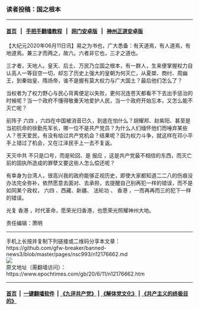### 读者投稿：国之根本
------------------------

#### [首页](https://github.com/gfw-breaker/banned-news3/blob/master/README.md) &nbsp;&nbsp;|&nbsp;&nbsp; [手把手翻墙教程](https://github.com/gfw-breaker/guides/wiki) &nbsp;&nbsp;|&nbsp;&nbsp; [网门安卓版](https://github.com/oGate2/oGate) &nbsp;&nbsp;|&nbsp;&nbsp; [神州正道安卓版](https://github.com/SzzdOgate/update) 



<div><p>
 【大纪元2020年06月11日讯】易之为书也，广大悉备：有天道焉，有人道焉，有地道焉。兼三才而两之，故六。六者非它也，三才之道也。
</p>
<p>
 三才者，天地人。皇天、后土、万民乃立国之根本，有一群人，生来便掌握权力自认高人一等目空一切，却忘了历史上强大的皇朝为何灭亡，从夏桀、商纣、周幽王，到秦始皇、隋炀帝，谁不是握有莫大权力与广大国土？最后他们怎么了？
</p>
<p>
 当权者为了权力野心与民心背离便足以失败，更何况连苍天都看不下去出手惩治的时候呢？当一个政府不懂得敬重天地爱护人民，当一个政府开始忘本，又怎么能不灭亡呢？
</p>
<p>
 前阵子
 <ok href="https://www.epochtimes.com/gb/tag/%E5%85%AD%E5%9B%9B.html">
  六四
 </ok>
 ，六四在中国被消音已久，到底在怕什么？胡耀邦、赵紫阳、甚至是当初抗命的徐勤先军长，哪一位不是共产党员？为什么人们缅怀他们而唾弃某些人？苍天爱民，有没有给过共产党机会？结果呢？因为权力斗争，就这样在邓小平手上错过了机会，又在江泽民手上一去不复返。
</p>
<p>
 <ok href="https://www.epochtimes.com/gb/tag/%E5%A4%A9%E7%81%AD%E4%B8%AD%E5%85%B1.html">
  天灭中共
 </ok>
 不只是口号，而是轮回、是
 <ok href="https://www.epochtimes.com/gb/tag/%E6%8A%A5%E5%BA%94.html">
  报应
 </ok>
 ，这是共产党最不相信的东西，而灭亡前的固执所造成的罪孽又要这些人怎么偿还呢？
</p>
<p>
 有幸身为台湾人，很高兴我的政府能够正视历史，即使大家都知道二二八的伤痕没办法完全弥补，依然愿意去面对、去承担，去提醒自己别再犯一样的错误，而不是如同某个政权，
 <ok href="https://www.epochtimes.com/gb/tag/%E5%85%AD%E5%9B%9B.html">
  六四
 </ok>
 、西藏、新疆、
 <ok href="https://www.epochtimes.com/gb/tag/%E6%B3%95%E8%BD%AE%E5%8A%9F.html">
  法轮功
 </ok>
 、
 <ok href="https://www.epochtimes.com/gb/tag/%E9%A6%99%E6%B8%AF.html">
  香港
 </ok>
 ，一而再再而三的犯下一样的错误。
</p>
<p>
 光复
 <ok href="https://www.epochtimes.com/gb/tag/%E9%A6%99%E6%B8%AF.html">
  香港
 </ok>
 ，时代革命，愿荣光归香港，也愿荣光照耀神州大地。
</p>
<p>
 责任编辑：萧明
</p>
</div>
<hr/>
手机上长按并复制下列链接或二维码分享本文章：<br/>
https://github.com/gfw-breaker/banned-news3/blob/master/pages/nsc993/n12176662.md <br/>
<a href='https://github.com/gfw-breaker/banned-news3/blob/master/pages/nsc993/n12176662.md'><img src='https://github.com/gfw-breaker/banned-news3/blob/master/pages/nsc993/n12176662.md.png'/></a> <br/>
原文地址（需翻墙访问）：https://www.epochtimes.com/gb/20/6/11/n12176662.htm


------------------------
#### [首页](https://github.com/gfw-breaker/banned-news3/blob/master/README.md) &nbsp;|&nbsp; [一键翻墙软件](https://github.com/gfw-breaker/nogfw/blob/master/README.md) &nbsp;| [《九评共产党》](https://github.com/gfw-breaker/9ping.md/blob/master/README.md#九评之一评共产党是什么) | [《解体党文化》](https://github.com/gfw-breaker/jtdwh.md/blob/master/README.md) | [《共产主义的终极目的》](https://github.com/gfw-breaker/gczydzjmd.md/blob/master/README.md)


<img src='http://gfw-breaker.win/banned-news3/pages/nsc993/n12176662.md' width='0px' height='0px'/>
